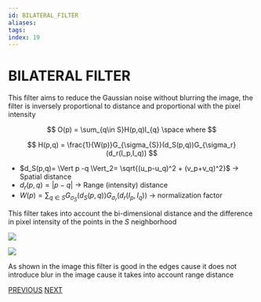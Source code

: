 ```yaml
---
id: BILATERAL_FILTER
aliases: 
tags: 
index: 19
---
```


# BILATERAL FILTER

This filter aims to reduce the Gaussian noise without blurring the image, the filter is inversely proportional to distance  and proportional with the pixel intensity

$$
O(p) = \sum_{q\in S}H(p,q)I_{q} \space where
$$

$$
H(p,q) = \frac{1}{W(p)}G_{\sigma_{S}}(d_S(p,q))G_{\sigma_r}(d_r(I_p,I_q))
$$
- $d_S(p,q)= \Vert  p -q \Vert_2= \sqrt{(u_p-u_q)^2 + (v_p+v_q)^2}$ -> Spatial distance
- $d_r(p,q)= \vert  p -q \vert$ -> Range (intensity) distance
- $W(p)= \sum_{q\in S}{G_{\sigma_{S}}(d_S(p,q))G_{\sigma_r}(d_r(I_p,I_q))}$ -> normalization factor

This filter takes into account the bi-dimensional distance and the difference in pixel intensity of the points in the $S$ neighborhood

![](computer_vision/Pasted_image_20240302110646.png)

![](computer_vision/Pasted_image_20240302112042.png)

As shown in the image this filter is good in the edges cause it does not introduce blur in the image cause it takes into account range distance

[PREVIOUS](pages/image_filtering/MEDIAN_FILTER.md) [NEXT](image_filtering/NON-LOCAL_MEAN_FILTER.md)
